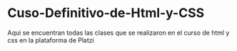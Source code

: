 # Cuso-Definitivo-de-Html-y-CSS
Aqui se encuentran todas las clases que se realizaron en el curso de html y css en la plataforma de Platzi
